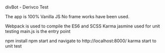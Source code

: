 
divBot - Derivco Test

The app is 100% Vanilla JS
No frame works have been used.

Webpack is used to compile the ES6 and SCSS
Karma jasmine used for unit testing
main.js is the entry point

npm install
npm start and navigate to http://localhost:8000/
karma start to unit test







